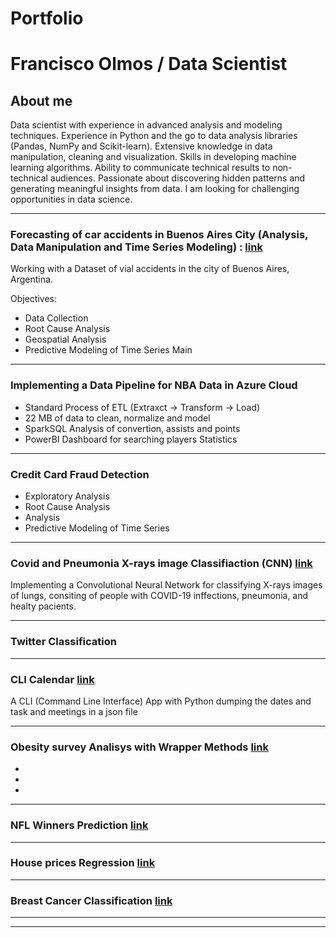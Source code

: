 # Portfolio 
# Francisco Olmos / Data Scientist

## About me 

Data scientist with experience in advanced analysis and modeling techniques. Experience in Python and the go to data analysis libraries (Pandas, NumPy and Scikit-learn). Extensive knowledge in data manipulation, cleaning and visualization. Skills in developing machine learning algorithms. Ability to communicate technical results to non-technical audiences. Passionate about discovering hidden patterns and generating meaningful insights from data. I am looking for challenging opportunities in data science.

----------------------
### Forecasting of car accidents in Buenos Aires City (Analysis, Data Manipulation and Time Series Modeling) : [link](https://github.com/N34R20/Ciencia-de-Datos-DH/tree/main/TP-4)

Working with a Dataset of vial accidents in the city of Buenos Aires, Argentina. 

Objectives: 
- Data Collection 
- Root Cause Analysis
- Geospatial Analysis
- Predictive Modeling of Time Series
Main 

----------------------
### Implementing a Data Pipeline for NBA Data in Azure Cloud

- Standard Process of ETL (Extraxct -> Transform -> Load)
- 22 MB of data to clean, normalize and model 
- SparkSQL Analysis of convertion, assists and points 
- PowerBI Dashboard for searching players Statistics


----------------------
### Credit Card Fraud Detection

- Exploratory Analysis 
- Root Cause Analysis
-  Analysis
- Predictive Modeling of Time Series


----------------------
### Covid and Pneumonia X-rays image Classifiaction (CNN) [link](https://github.com/N34R20/Codecademy/blob/main/Deep_learning_TF/Classification/classification-challenge/classification-challenge/classification-challenge-starter/Covid19-dataset/covid_dl_notebook.ipynb)

Implementing a Convolutional Neural Network for classifying X-rays images of lungs, consiting of people with COVID-19 inffections, pneumonia, and healty pacients. 


----------------------
### Twitter Classification



----------------------
### CLI Calendar [link](https://github.com/N34R20/Codecademy/blob/main/python_mini_projects/CLI_Calendar/main.py)

A CLI (Command Line Interface) App with Python 
dumping the dates and task and meetings in a json file 

----------------------
### Obesity survey Analisys with Wrapper Methods [link](https://github.com/N34R20/Codecademy/blob/main/Machine%20Learning/wrapper_methods_project/wrapper_method_starter.ipynb)

-
-
- 

-----------------------
### NFL Winners Prediction [link]() 



-----------------------
### House prices Regression [link]() 



-----------------------
### Breast Cancer Classification [link]() 


-----------------------


-----------------------
